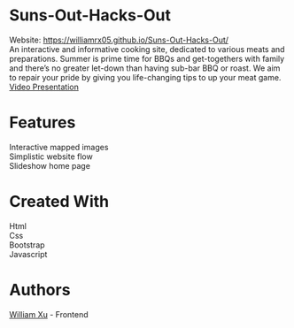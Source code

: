 # Suns-Out-Hacks-Out
Website: https://williamrx05.github.io/Suns-Out-Hacks-Out/ </br>
An interactive and informative cooking site, dedicated to various meats and preparations. Summer is prime time for BBQs and get-togethers with family and there’s no greater let-down than having sub-bar BBQ or roast. We aim to repair your pride by giving you life-changing tips to up your meat game.
[Video Presentation](https://www.youtube.com/watch?v=xcVju0oCvbo&feature=youtu.be "ShareNet Presentation")

# Features

Interactive mapped images </br>
Simplistic website flow </br>
Slideshow home page </br>

# Created With

Html </br>
Css </br>
Bootstrap </br>
Javascript </br>

# Authors

[William Xu](https://github.com/williamrx05 "williamrx05 GitHub Profile") - Frontend </br>
